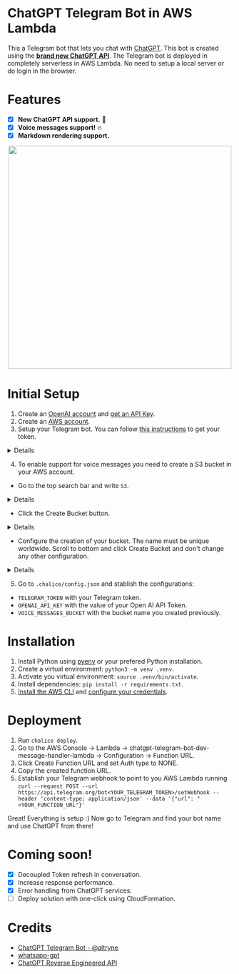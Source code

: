 # ChatGPT Telegram Bot in AWS Lambda

This a Telegram bot that lets you chat with [ChatGPT](https://openai.com/blog/chatgpt/). This bot is created using the [**brand new ChatGPT API**](https://openai.com/blog/introducing-chatgpt-and-whisper-apis). The Telegram bot is deployed in completely serverless in AWS Lambda. No need to setup a local server or do login in the browser.

# Features

- [x] **New ChatGPT API support.** :brain:
- [x] **Voice messages support!** :fire:
- [x] **Markdown rendering support.**

<p align="center">
    <img src="./img/chatgpt_animation_fast.gif" width="500"/>
</p>

# Initial Setup

1. Create an [OpenAI account](https://openai.com/api/) and [get an API Key](https://platform.openai.com/account/api-keys).
2. Create an [AWS account](https://aws.amazon.com/es/).
3. Setup your Telegram bot. You can follow [this instructions](https://core.telegram.org/bots/tutorial#obtain-your-bot-token) to get your token.

<details>
[<img src="./img/session_token.png" width="500"/>](/img/session_token.png)
</details>


4. To enable support for voice messages you need to create a S3 bucket in your AWS account.
- Go to the top search bar and write `S3`.


<details>
[<img src="./img/s3_browser.png" width="500"/>](/img/s3_browser.png)
</details>

- Click the Create Bucket button.

<details>
[<img src="./img/create_bucket_button.png" width="500"/>](/img/create_bucket_button.png)
</details>

- Configure the creation of your bucket. The name must be unique worldwide. Scroll to bottom and click Create Bucket and don't change any other configuration.

<details>
[<img src="./img/create_bucket_config.png" width="500"/>](/img/create_bucket_config.png)
</details>


5. Go to `.chalice/config.json` and stablish the configurations:
- `TELEGRAM_TOKEN` with your Telegram token. 
- `OPENAI_API_KEY` with the value of your Open AI API Token.
- `VOICE_MESSAGES_BUCKET` with the bucket name you created previously.

# Installation

1. Install Python using [pyenv](https://github.com/pyenv/pyenv-installer) or your prefered Python installation.
2. Create a virtual environment: `python3 -m venv .venv`.
3. Activate you virtual environment: `source .venv/bin/activate`.
4. Install dependencies: `pip install -r requirements.txt`.
5. [Install the AWS CLI](https://docs.aws.amazon.com/cli/latest/userguide/getting-started-install.html) and [configure your credentials](https://docs.aws.amazon.com/cli/latest/userguide/getting-started-quickstart.html).

# Deployment

1. Run `chalice deploy`.
2. Go to the AWS Console -> Lambda -> chatgpt-telegram-bot-dev-message-handler-lambda -> Configuration -> Function URL.
3. Click Create Function URL and set Auth type to NONE.
4. Copy the created function URL.
5. Establish your Telegram webhook to point to you AWS Lambda running `curl --request POST --url https://api.telegram.org/bot<YOUR_TELEGRAM_TOKEN>/setWebhook --header 'content-type: application/json' --data '{"url": "<YOUR_FUNCTION_URL"}'`


Great! Everything is setup :) Now go to Telegram and find your bot name and use ChatGPT from there!

# Coming soon!

- [x] Decoupled Token refresh in conversation.
- [x] Increase response performance.
- [x] Error handling from ChatGPT services.
- [ ] Deploy solution with one-click using CloudFormation.

# Credits

- [ChatGPT Telegram Bot - @altryne
  ](https://github.com/altryne/chatGPT-telegram-bot)
- [whatsapp-gpt](https://github.com/danielgross/whatsapp-gpt)
- [ChatGPT Reverse Engineered API](https://github.com/acheong08/ChatGPT)
